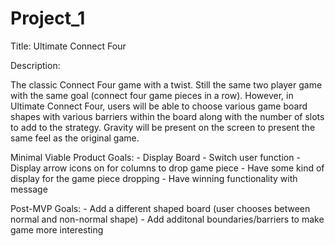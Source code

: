 # Project_1
Title: Ultimate Connect Four

Description: 

The classic Connect Four game with a twist. Still the same two player game with the same goal (connect four game pieces in a row).  However, in Ultimate Connect Four, users will be able to choose various game board shapes with various barriers within the board along with the number of slots  to add to the strategy. Gravity will be present on the screen to present the same feel as the original game.

Minimal Viable Product Goals:
    - Display Board
    - Switch user function
    - Display arrow icons on for columns to drop game piece
    - Have some kind of display for the game piece dropping 
    - Have winning functionality with message

Post-MVP Goals:
    - Add a different shaped board (user chooses between normal and non-normal shape)
    - Add additonal boundaries/barriers to make game more interesting 